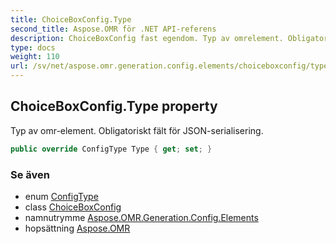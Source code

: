 ```yaml
---
title: ChoiceBoxConfig.Type
second_title: Aspose.OMR för .NET API-referens
description: ChoiceBoxConfig fast egendom. Typ av omrelement. Obligatoriskt fält för JSONserialisering.
type: docs
weight: 110
url: /sv/net/aspose.omr.generation.config.elements/choiceboxconfig/type/
---
```

## ChoiceBoxConfig.Type property

Typ av omr-element. Obligatoriskt fält för JSON-serialisering.

```csharp
public override ConfigType Type { get; set; }
```

### Se även

* enum [ConfigType](../../../aspose.omr.generation.config.enums/configtype/)
* class [ChoiceBoxConfig](../)
* namnutrymme [Aspose.OMR.Generation.Config.Elements](../../choiceboxconfig/)
* hopsättning [Aspose.OMR](../../../)


